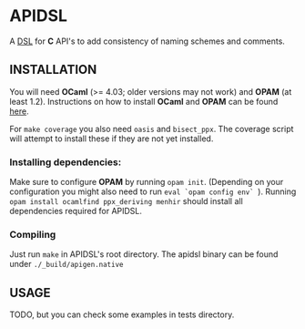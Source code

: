 # APIDSL

A [DSL](http://en.wikipedia.org/wiki/Domain-specific_language) for **C** API's
to add consistency of naming schemes and comments.

## INSTALLATION

You will need **OCaml** (>= 4.03; older versions may not work) and **OPAM** (at
least 1.2). Instructions on how to install **OCaml** and **OPAM** can be found
[here](https://opam.ocaml.org/doc/Install.html).

For `make coverage` you also need `oasis` and `bisect_ppx`. The coverage script
will attempt to install these if they are not yet installed.

### Installing dependencies:

Make sure to configure **OPAM** by running ``opam init``. (Depending on your
configuration you might also need to run ``eval `opam config env` ``).  Running
``opam install ocamlfind ppx_deriving menhir`` should install all dependencies
required for APIDSL.

### Compiling

Just run ``make`` in APIDSL's root directory. The apidsl binary can be found
under ``./_build/apigen.native``

## USAGE

TODO, but you can check some examples in tests directory.
